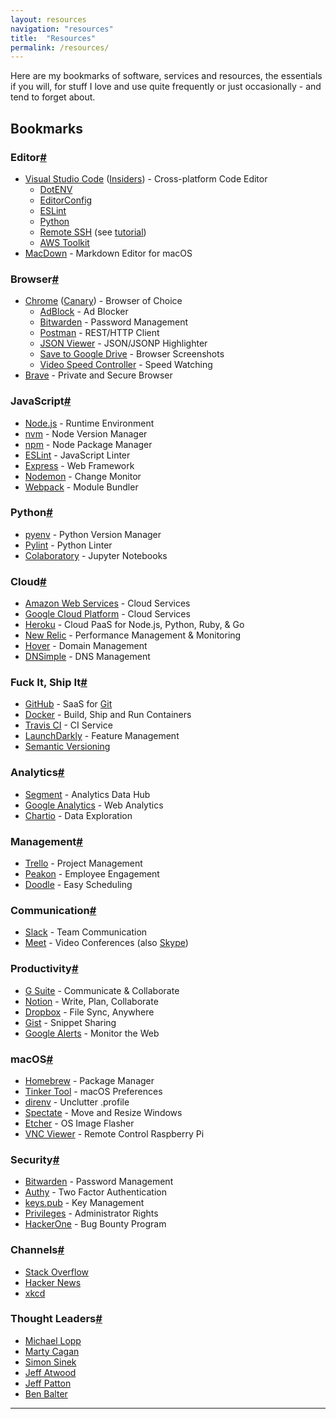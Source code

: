 ```yaml
---
layout: resources
navigation: "resources"
title:  "Resources"
permalink: /resources/
---
```


Here are my bookmarks of software, services and resources, the essentials if you will, for stuff I love and use quite frequently or just occasionally - and tend to forget about.

<h2 id="bookmarks">Bookmarks</h2>

<div class="resources">
  <div class="wrapper">
    <h3 id="editor" class="has-permalink">Editor<a class="permalink" title="Permalink" href="#editor">#</a></h3>
    <ul>
      <li><a target="_blank" href="https://code.visualstudio.com/">Visual Studio Code</a> (<a  target="_blank" href="https://code.visualstudio.com/insiders/">Insiders</a>) - Cross-platform Code Editor
        <ul>
          <li><a target="_blank" href="https://marketplace.visualstudio.com/items?itemName=mikestead.dotenv">DotENV</a></li>
          <li><a target="_blank" href="https://marketplace.visualstudio.com/items?itemName=EditorConfig.EditorConfig">EditorConfig</a></li>
          <li><a target="_blank" href="https://marketplace.visualstudio.com/items?itemName=dbaeumer.vscode-eslint">ESLint</a></li>
          <li><a target="_blank" href="https://marketplace.visualstudio.com/items?itemName=ms-python.python">Python</a></li>
          <li><a target="_blank" href="https://marketplace.visualstudio.com/items?itemName=ms-vscode-remote.remote-ssh">Remote SSH</a> (see <a target="_blank" href="https://code.visualstudio.com/blogs/2019/07/25/remote-ssh">tutorial</a>)</li>
          <li><a target="_blank" href="https://aws.amazon.com/visualstudiocode/">AWS Toolkit</a></li>
        </ul>
      </li>
      <li><a target="_blank" href="https://macdown.uranusjr.com/">MacDown</a> - Markdown Editor for macOS</li>
    </ul>
  </div>
  <div class="wrapper">
    <h3 id="browser" class="has-permalink">Browser<a class="permalink" title="Permalink" href="#browser">#</a></h3>
    <ul>
      <li><a target="_blank" href="https://www.google.com/chrome/">Chrome</a> (<a target="_blank" href="https://www.google.com/chrome/canary/">Canary</a>) - Browser of Choice
        <ul>
          <li><a target="_blank" href="https://chrome.google.com/webstore/detail/adblock/gighmmpiobklfepjocnamgkkbiglidom">AdBlock</a> - Ad Blocker</li>
          <li><a target="_blank" href="https://chrome.google.com/webstore/detail/bitwarden-free-password-m/nngceckbapebfimnlniiiahkandclblb?h1=en">Bitwarden</a> - Password Management</li>
          <li><a target="_blank" href="https://chrome.google.com/webstore/detail/postman/fhbjgbiflinjbdggehcddcbncdddomop">Postman</a> - REST/HTTP Client</li>
          <li><a target="_blank" href="https://chrome.google.com/webstore/detail/json-viewer/gbmdgpbipfallnflgajpaliibnhdgobh">JSON Viewer</a> - JSON/JSONP Highlighter</li>
          <li><a target="_blank" href="https://chrome.google.com/webstore/detail/save-to-google-drive/gmbmikajjgmnabiglmofipeabaddhgne">Save to Google Drive</a> - Browser Screenshots</li>
          <li><a target="_blank" href="https://chrome.google.com/webstore/detail/video-speed-controller/nffaoalbilbmmfgbnbgppjihopabppdk">Video Speed Controller</a> - Speed Watching</li>
        </ul>
      </li>
      <li><a target="_blank" href="https://brave.com/">Brave</a> - Private and Secure Browser</li>
    </ul>
  </div>
  <div class="wrapper">
    <h3 id="javascript" class="has-permalink">JavaScript<a class="permalink" title="Permalink" href="#javascript">#</a></h3>
    <ul>
      <li><a target="_blank" href="https://nodejs.org/">Node.js</a> - Runtime Environment</li>
      <li><a target="_blank" href="https://github.com/creationix/nvm">nvm</a> - Node Version Manager</li>
      <li><a target="_blank" href="https://www.npmjs.com/">npm</a> - Node Package Manager</li>
      <li><a target="_blank" href="https://eslint.org/">ESLint</a> - JavaScript Linter</li>
      <li><a target="_blank" href="https://expressjs.com/">Express</a> - Web Framework</li>
      <li><a target="_blank" href="https://nodemon.io/">Nodemon</a> - Change Monitor</li>
      <li><a target="_blank" href="https://webpack.js.org/">Webpack</a> - Module Bundler</li>
    </ul>
  </div>
  <div class="wrapper">
    <h3 id="python" class="has-permalink">Python<a class="permalink" title="Permalink" href="#python">#</a></h3>
    <ul>
      <li><a target="_blank" href="https://github.com/pyenv/pyenv">pyenv</a> - Python Version Manager</li>
      <li><a target="_blank" href="https://www.pylint.org/">Pylint</a> - Python Linter</li>
      <li><a target="_blank" href="https://colab.research.google.com/">Colaboratory</a> - Jupyter Notebooks</li>
    </ul>
  </div>
  <div class="wrapper">
    <h3 id="cloud" class="has-permalink">Cloud<a class="permalink" title="Permalink" href="#cloud">#</a></h3>
    <ul>
      <li><a target="_blank" href="https://aws.amazon.com/">Amazon Web Services</a> - Cloud Services</li>
      <li><a target="_blank" href="https://cloud.google.com/">Google Cloud Platform</a> - Cloud Services</li>
      <li><a target="_blank" href="https://www.heroku.com/">Heroku</a> - Cloud PaaS for Node.js, Python, Ruby,  &amp; Go</li>
      <li><a target="_blank" href="https://newrelic.com/">New Relic</a> - Performance Management &amp; Monitoring</li>
      <li><a target="_blank" href="https://hover.com/">Hover</a> - Domain Management</li>
      <li><a target="_blank" href="https://dnsimple.com/">DNSimple</a> - DNS Management</li>
    </ul>
  </div>
  <div class="wrapper">
    <h3 id="fuckit-shipit" class="has-permalink">Fuck It, Ship It<a class="permalink" title="Permalink" href="#fuckit-shipit">#</a></h3>
    <ul>
      <li><a target="_blank" href="https://github.com/">GitHub</a> - SaaS for <a target="_blank" href="https://git-scm.com/">Git</a></li>
      <li><a target="_blank" href="https://www.docker.com/">Docker</a> - Build, Ship and Run Containers</li>
      <li><a target="_blank" href="https://travis-ci.org/">Travis CI</a> - CI Service</li>
      <li><a target="_blank" href="https://launchdarkly.com/">LaunchDarkly</a> - Feature Management</li>
      <li><a target="_blank" href="https://semver.org/">Semantic Versioning</a></li>
    </ul>
  </div>
  <div class="wrapper">
    <h3 id="analytics" class="has-permalink">Analytics<a class="permalink" title="Permalink" href="#analytics">#</a></h3>
    <ul>
      <li><a target="_blank" href="https://segment.com/">Segment</a> - Analytics Data Hub</li>
      <li><a target="_blank" href="https://www.google.com/analytics/">Google Analytics</a> - Web Analytics</li>
      <li><a target="_blank" href="https://chartio.com/">Chartio</a> - Data Exploration</li>
    </ul>
  </div>
  <div class="wrapper">
    <h3 id="management" class="has-permalink">Management<a class="permalink" title="Permalink" href="#management">#</a></h3>
    <ul>
      <li><a target="_blank" href="https://trello.com/martinbuberl/recommend">Trello</a> - Project Management</li>
      <li><a target="_blank" href="https://peakon.com/">Peakon</a> - Employee Engagement</li>
      <li><a target="_blank" href="https://doodle.com/">Doodle</a> - Easy Scheduling</li>
    </ul>
  </div>
  <div class="wrapper">
    <h3 id="communication" class="has-permalink">Communication<a class="permalink" title="Permalink" href="#communication">#</a></h3>
    <ul>
      <li><a target="_blank" href="https://slack.com/">Slack</a> - Team Communication</li>
      <li><a target="_blank" href="https://meet.google.com/">Meet</a> - Video Conferences (also <a target="_blank" href="https://www.skype.com/">Skype</a>)</li>
    </ul>
  </div>
  <div class="wrapper">
    <h3 id="productivity" class="has-permalink">Productivity<a class="permalink" title="Permalink" href="#productivity">#</a></h3>
    <ul>
      <li><a target="_blank" href="https://gsuite.google.com/">G Suite</a> - Communicate &amp; Collaborate</li>
      <li><a target="_blank" href="https://www.notion.so/">Notion</a> - Write, Plan, Collaborate</li>
      <li><a target="_blank" href="https://www.dropbox.com/">Dropbox</a> - File Sync, Anywhere</li>
      <li><a target="_blank" href="https://gist.github.com/">Gist</a> - Snippet Sharing</li>
      <li><a target="_blank" href="https://www.google.com/alerts">Google Alerts</a> - Monitor the Web</li>
    </ul>
  </div>
  <div class="wrapper">
    <h3 id="macos" class="has-permalink">macOS<a class="permalink" title="Permalink" href="#macos">#</a></h3>
    <ul>
      <li><a target="_blank" href="https://brew.sh/">Homebrew</a> - Package Manager</li>
      <li><a target="_blank" href="https://www.bresink.com/osx/TinkerTool.html">Tinker Tool</a> - macOS Preferences</li>
      <li><a target="_blank" href="https://github.com/direnv/direnv">direnv</a> - Unclutter .profile</li>
      <li><a target="_blank" href="https://www.spectacleapp.com/">Spectate</a> - Move and Resize Windows</li>
      <li><a target="_blank" href="https://www.balena.io/etcher/">Etcher</a> - OS Image Flasher</li>
      <li><a target="_blank" href="https://www.realvnc.com/en/connect/download/viewer/">VNC Viewer</a> - Remote Control Raspberry Pi</li>
    </ul>
  </div>
  <div class="wrapper">
    <h3 id="security" class="has-permalink">Security<a class="permalink" title="Permalink" href="#security">#</a></h3>
    <ul>
      <li><a target="_blank" href="https://bitwarden.com/">Bitwarden</a> - Password Management</li>
      <li><a target="_blank" href="https://www.authy.com/">Authy</a> - Two Factor Authentication</li>
      <li><a target="_blank" href="https://keys.pub/">keys.pub</a> - Key Management</li>
      <li><a target="_blank" href="https://github.com/SAP/macOS-enterprise-privileges">Privileges</a> - Administrator Rights</li>
      <li><a target="_blank" href="https://hackerone.com/">HackerOne</a> - Bug Bounty Program</li>
    </ul>
  </div>
  <div class="wrapper">
    <h3 id="channels" class="has-permalink">Channels<a class="permalink" title="Permalink" href="#channels">#</a></h3>
    <ul>
      <li><a target="_blank" href="https://stackoverflow.com/">Stack Overflow</a></li>
      <li><a target="_blank" href="https://news.ycombinator.com/">Hacker News</a></li>
      <li><a target="_blank" href="https://xkcd.com/">xkcd</a></li>
    </ul>
  </div>
  <div class="wrapper">
    <h3 id="thought-leaders" class="has-permalink">Thought Leaders<a class="permalink" title="Permalink" href="#thought-leaders">#</a></h3>
    <ul>
      <li><a target="_blank" href="https://randsinrepose.com/">Michael Lopp</a></li>
      <li><a target="_blank" href="https://svpg.com/articles/">Marty Cagan</a></li>
      <li><a target="_blank" href="https://startwithwhy.com/">Simon Sinek</a></li>
      <li><a target="_blank" href="https://blog.codinghorror.com/">Jeff Atwood</a></li>
      <li><a target="_blank" href="https://jpattonassociates.com/blog/">Jeff Patton</a></li>
      <li><a target="_blank" href="https://ben.balter.com/">Ben Balter</a></li>
    </ul>
  </div>
</div>

<hr class="resources">

